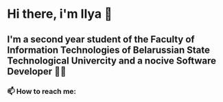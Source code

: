 # Hi there, i'm Ilya 👋
## I'm a second year student of the Faculty of Information Technologies of  Belarussian State Technological Univercity and a nocive Software Developer :man_technologist:
### 📫 How to reach me:
<!--
**Manmadeeers/Manmadeeers** is a ✨ _special_ ✨ repository because its `README.md` (this file) appears on your GitHub profile.

Here are some ideas to get you started:

- 🔭 I’m currently working on ...
- 🌱 I’m currently learning ...
- 👯 I’m looking to collaborate on ...
- 🤔 I’m looking for help with ...
- 💬 Ask me about ...
- 📫 How to reach me: ...
- 😄 Pronouns: ...
- ⚡ Fun fact: ...
-->
